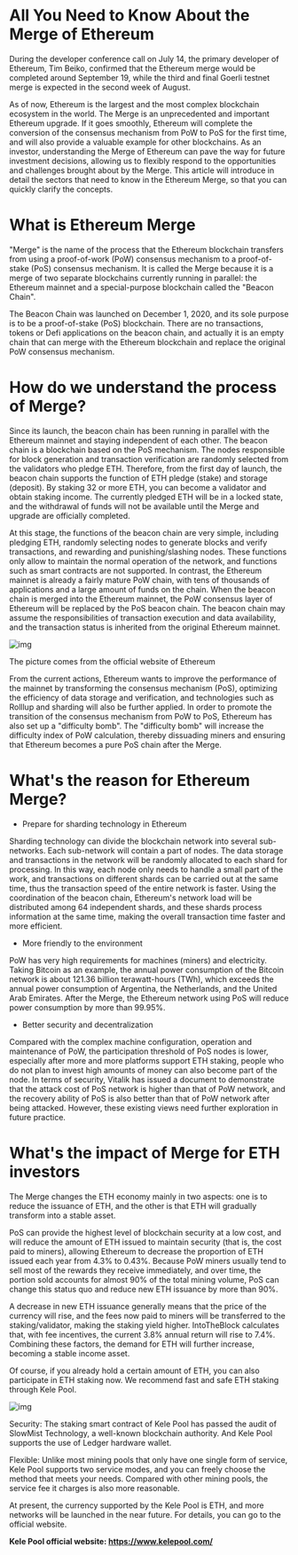 # All You Need to Know About the Merge of Ethereum

During the developer conference call on July 14, the primary developer of Ethereum, Tim Beiko, confirmed that the Ethereum merge would be completed around September 19, while the third and final Goerli testnet merge is expected in the second week of August.

As of now, Ethereum is the largest and the most complex blockchain ecosystem in the world. The Merge is an unprecedented and important Ethereum upgrade. If it goes smoothly, Ethereum will complete the conversion of the consensus mechanism from PoW to PoS for the first time, and will also provide a valuable example for other blockchains. As an investor, understanding the Merge of Ethereum can pave the way for future investment decisions, allowing us to flexibly respond to the opportunities and challenges brought about by the Merge. This article will introduce in detail the sectors that need to know in the Ethereum Merge, so that you can quickly clarify the concepts.

# What is Ethereum Merge

"Merge" is the name of the process that the Ethereum blockchain transfers from using a proof-of-work (PoW) consensus mechanism to a proof-of-stake (PoS) consensus mechanism. It is called the Merge because it is a merge of two separate blockchains currently running in parallel: the Ethereum mainnet and a special-purpose blockchain called the "Beacon Chain".

The Beacon Chain was launched on December 1, 2020, and its sole purpose is to be a proof-of-stake (PoS) blockchain. There are no transactions, tokens or Defi applications on the beacon chain, and actually it is an empty chain that can merge with the Ethereum blockchain and replace the original PoW consensus mechanism.

# How do we understand the process of Merge?

Since its launch, the beacon chain has been running in parallel with the Ethereum mainnet and staying independent of each other. The beacon chain is a blockchain based on the PoS mechanism. The nodes responsible for block generation and transaction verification are randomly selected from the validators who pledge ETH. Therefore, from the first day of launch, the beacon chain supports the function of ETH pledge (stake) and storage (deposit). By staking 32 or more ETH, you can become a validator and obtain staking income. The currently pledged ETH will be in a locked state, and the withdrawal of funds will not be available until the Merge and upgrade are officially completed.

At this stage, the functions of the beacon chain are very simple, including pledging ETH, randomly selecting nodes to generate blocks and verify transactions, and rewarding and punishing/slashing nodes. These functions only allow to maintain the normal operation of the network, and functions such as smart contracts are not supported. In contrast, the Ethereum mainnet is already a fairly mature PoW chain, with tens of thousands of applications and a large amount of funds on the chain. When the beacon chain is merged into the Ethereum mainnet, the PoW consensus layer of Ethereum will be replaced by the PoS beacon chain. The beacon chain may assume the responsibilities of transaction execution and data availability, and the transaction status is inherited from the original Ethereum mainnet.

![img](https://miro.medium.com/max/1400/0*qzydMy-djHyl_tDF)

The picture comes from the official website of Ethereum

From the current actions, Ethereum wants to improve the performance of the mainnet by transforming the consensus mechanism (PoS), optimizing the efficiency of data storage and verification, and technologies such as Rolllup and sharding will also be further applied. In order to promote the transition of the consensus mechanism from PoW to PoS, Ethereum has also set up a "difficulty bomb". The "difficulty bomb" will increase the difficulty index of PoW calculation, thereby dissuading miners and ensuring that Ethereum becomes a pure PoS chain after the Merge.

# What's the reason for Ethereum Merge?

- Prepare for sharding technology in Ethereum

Sharding technology can divide the blockchain network into several sub-networks. Each sub-network will contain a part of nodes. The data storage and transactions in the network will be randomly allocated to each shard for processing. In this way, each node only needs to handle a small part of the work, and transactions on different shards can be carried out at the same time, thus the transaction speed of the entire network is faster. Using the coordination of the beacon chain, Ethereum's network load will be distributed among 64 independent shards, and these shards process information at the same time, making the overall transaction time faster and more efficient.

- More friendly to the environment

PoW has very high requirements for machines (miners) and electricity. Taking Bitcoin as an example, the annual power consumption of the Bitcoin network is about 121.36 billion terawatt-hours (TWh), which exceeds the annual power consumption of Argentina, the Netherlands, and the United Arab Emirates. After the Merge, the Ethereum network using PoS will reduce power consumption by more than 99.95%.

- Better security and decentralization

Compared with the complex machine configuration, operation and maintenance of PoW, the participation threshold of PoS nodes is lower, especially after more and more platforms support ETH staking, people who do not plan to invest high amounts of money can also become part of the node. In terms of security, Vitalik has issued a document to demonstrate that the attack cost of PoS network is higher than that of PoW network, and the recovery ability of PoS is also better than that of PoW network after being attacked. However, these existing views need further exploration in future practice.

# What's the impact of Merge for ETH investors

The Merge changes the ETH economy mainly in two aspects: one is to reduce the issuance of ETH, and the other is that ETH will gradually transform into a stable asset.

PoS can provide the highest level of blockchain security at a low cost, and will reduce the amount of ETH issued to maintain security (that is, the cost paid to miners), allowing Ethereum to decrease the proportion of ETH issued each year from 4.3% to 0.43%. Because PoW miners usually tend to sell most of the rewards they receive immediately, and over time, the portion sold accounts for almost 90% of the total mining volume, PoS can change this status quo and reduce new ETH issuance by more than 90%.

A decrease in new ETH issuance generally means that the price of the currency will rise, and the fees now paid to miners will be transferred to the staking/validator, making the staking yield higher. IntoTheBlock calculates that, with fee incentives, the current 3.8% annual return will rise to 7.4%. Combining these factors, the demand for ETH will further increase, becoming a stable income asset.

Of course, if you already hold a certain amount of ETH, you can also participate in ETH staking now. We recommend fast and safe ETH staking through Kele Pool.

![img](https://miro.medium.com/max/1400/0*04U4IuqPG8Yom9YP)

Security: The staking smart contract of Kele Pool has passed the audit of SlowMist Technology, a well-known blockchain authority. And Kele Pool supports the use of Ledger hardware wallet.

Flexible: Unlike most mining pools that only have one single form of service, Kele Pool supports two service modes, and you can freely choose the method that meets your needs. Compared with other mining pools, the service fee it charges is also more reasonable.

At present, the currency supported by the Kele Pool is ETH, and more networks will be launched in the near future. For details, you can go to the official website.

**Kele Pool official website: https://www.kelepool.com/**
